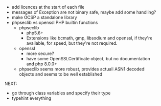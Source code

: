 
* add licences at the start of each file
* messages of Exception are not binary safe, maybe add some handling?
* make OCSP a standalone library
* phpseclib vs openssl PHP builtin functions
    * phpseclib
        * php5.6+
        * Extensions like bcmath, gmp, libsodium and openssl, if they're available, for speed, but they're not required.
    * openssl
        * more secure?
        * have some OpenSSLCertificate object, but no documentation and php 8.0.0+
    * phpseclib seems more robust, provides actuall ASN1 decoded objects and seems to be well established

NEXT:

* go through class variables and specify their type
* typehint everything
